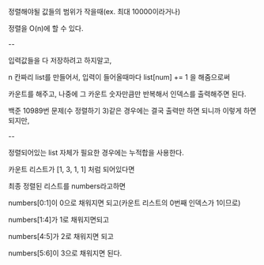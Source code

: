 정렬해야될 값들의 범위가 작을때(ex. 최대 10000이라거나)

정렬을 O(n)에 할 수 있다.

--

입력값들을 다 저장하려고 하지말고,

n 칸짜리 list를 만들어서, 입력이 들어올때마다 list[num] += 1 을 해줌으로써

카운트를 해주고, 나중에 그 카운트 숫자만큼만 반복해서 인덱스를 출력해주면 된다.

백준 10989번 문제(수 정렬하기 3)같은 경우에는 결국 출력만 하면 되니까 이렇게 하면 되지만,

--

정렬되어있는 list 자체가 필요한 경우에는 누적합을 사용한다.

카운트 리스트가 [1, 3, 1, 1] 처럼 되어있다면

최종 정렬된 리스트를 numbers라고하면

numbers[0:1]이 0으로 채워지면 되고(카운트 리스트의 0번째 인덱스가 1이므로)

numbers[1:4]가 1로 채워지면되고

numbers[4:5]가 2로 채워지면 되고

numbers[5:6]이 3으로 채워지면 된다.

